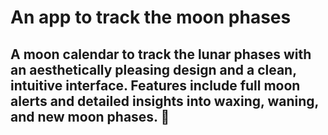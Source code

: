 # An app to track the moon phases
## A moon calendar to track the lunar phases with an aesthetically pleasing design and a clean, intuitive interface. Features include full moon alerts and detailed insights into waxing, waning, and new moon phases. 🌙
